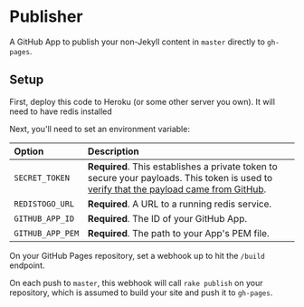 # Publisher

A GitHub App to publish your non-Jekyll content in `master` directly to `gh-pages`.

## Setup

First, deploy this code to Heroku (or some other server you own). It will need to have redis installed

Next, you'll need to set an environment variable:

| Option | Description
| :----- | :----------
| `SECRET_TOKEN` | **Required**. This establishes a private token to secure your payloads. This token is used to [verify that the payload came from GitHub](https://developer.github.com/webhooks/securing/).
| `REDISTOGO_URL` | **Required**.  A URL to a running redis service.
| `GITHUB_APP_ID` | **Required**. The ID of your GitHub App.
| `GITHUB_APP_PEM` | **Required**. The path to your App's PEM file.

On your GitHub Pages repository, set a webhook up to hit the `/build` endpoint.

On each push to `master`, this webhook will call `rake publish` on your repository, which is assumed to build your site and push it to `gh-pages`.
